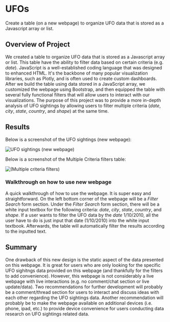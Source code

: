 # UFOs
Create a table (on a new webpage) to organize UFO data that is stored as a Javascript array or list. 

## Overview of Project

We created a table to organize UFO data that is stored as a Javascript array or list. This table have the ability to filter data based on certain criteria (e.g. *date*). JavaScript is a well-established coding language that was designed to enhanced HTML. It's the backbone of many popular visualization libraries, such as Plotly, and is often used to create custom dashboards. After we build the table using data stored in a JavaScript array, we customized the webpage using Bootstrap, and then equipped the table with several fully functional filters that will allow users to interact with our visualizations. The purpose of this project was to provide a more in-depth analysis of UFO sightings by allowing users to filter multiple criteria (*date*, *city*, *state*, *country*, and *shape*) at the same time.

## Results

Below is a screenshot of the UFO sightings (new webpage):

![UFO sightings (new webpage)](https://user-images.githubusercontent.com/107021231/186357261-9be9aebd-3cb3-4409-ba4a-1fa4b1283b0b.png)

Below is a screenshot of the Multiple Criteria filters table: 

![(Multiple criteria filters)](https://user-images.githubusercontent.com/107021231/186357384-cc15199e-f6c2-496b-afb9-4bc108ed2378.png)

### Walkthrough on how to use new webpage 

A quick walkthrough of how to use the webpage. It is super easy and straightforward. On the left bottom corner of the webpage will be a *Filter Search* form section. Under the *Filter Search* form section, there will be a white input textbox for the following criteria: *date*, *city*, *state*, *country*, and *shape*. If a user wants to filter the UFO data by the *date* 1/10/2010, all the user have to do is just input that date (1/10/2010) into the white input textbook. Afterwards, the table will automatically filter the results according to the inputted text. 

## Summary

One drawback of this new design is the static aspect of the data presented on this webpage. It is great for users who are only looking for the specific UFO sighitngs data provided on this webpage (and thankfully for the filters to add convenience). However, this webpage is not considerably a live webpage with live interactions (e.g. no comment/chat section or live update/data). Two recommendations for further development will probably be a comment/thread section for users to interact and discuss ideas with each other regarding the UFO sightings data. Another recommendation will probably be to make the webpage available on additional devices (i.e. phone, ipad, etc.) to provide device convenience for users conducting data research on UFO sightings related data. 


